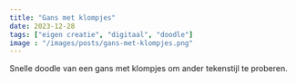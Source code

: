 ```yaml
---
title: "Gans met klompjes"
date: 2023-12-28
tags: ["eigen creatie", "digitaal", "doodle"]
image : "/images/posts/gans-met-klompjes.png"
---
```


Snelle doodle van een gans met klompjes om ander tekenstijl te proberen.
